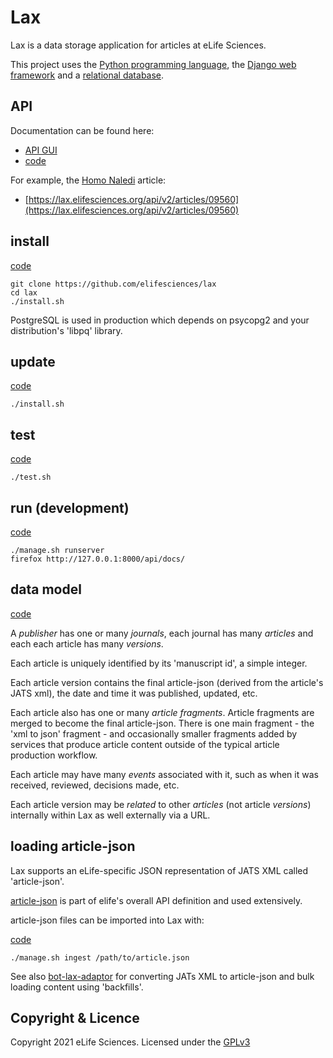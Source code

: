 # Lax
 
Lax is a data storage application for articles at eLife Sciences.

This project uses the [Python programming language](https://www.python.org/), 
the [Django web framework](https://www.djangoproject.com/) and a
[relational database](https://en.wikipedia.org/wiki/Relational_database_management_system).

## API

Documentation can be found here:

* [API GUI](https://api.elifesciences.org/documentation/#articles)
* [code](https://github.com/elifesciences/lax/blob/master/src/publisher/api.py)

For example, the [Homo Naledi](https://elifesciences.org/articles/09560) article:

* [https://lax.elifesciences.org/api/v2/articles/09560](https://lax.elifesciences.org/api/v2/articles/09560)

## install

[code](https://github.com/elifesciences/lax/blob/master/install.sh)  

    git clone https://github.com/elifesciences/lax
    cd lax
    ./install.sh

PostgreSQL is used in production which depends on psycopg2 and your distribution's 'libpq' library.

## update

[code](https://github.com/elifesciences/lax/blob/master/install.sh)  

    ./install.sh

## test

[code](https://github.com/elifesciences/lax/blob/master/src/publisher/tests/)  

    ./test.sh

## run (development)

[code](https://github.com/elifesciences/lax/blob/master/runserver.sh)

    ./manage.sh runserver
    firefox http://127.0.0.1:8000/api/docs/

## data model

[code](https://github.com/elifesciences/lax/blob/master/src/publisher/models.py)

A *publisher* has one or many *journals*, each journal has many *articles* and each each article has many *versions*.

Each article is uniquely identified by its 'manuscript id', a simple integer.

Each article version contains the final article-json (derived from the article's JATS xml), the date and time it was 
published, updated, etc.

Each article also has one or many *article fragments*. Article fragments are merged to become the final article-json.
There is one main fragment - the 'xml to json' fragment - and occasionally smaller fragments added by services that 
produce article content outside of the typical article production workflow.

Each article may have many *events* associated with it, such as when it was received, reviewed, decisions made, etc.

Each article version may be *related* to other *articles* (not article *versions*) internally within Lax as well 
externally via a URL.

## loading article-json

Lax supports an eLife-specific JSON representation of JATS XML called 'article-json'.

[article-json](https://github.com/elifesciences/api-raml/blob/develop/dist/model/article-vor.v1.json) is part of elife's 
overall API definition and used extensively.

article-json files can be imported into Lax with:

[code](https://github.com/elifesciences/lax/blob/master/src/publisher/management/commands/ingest.py)

    ./manage.sh ingest /path/to/article.json
    
See also [bot-lax-adaptor](https://github.com/elifesciences/bot-lax-adaptor) for converting JATs XML to article-json and
bulk loading content using 'backfills'.

## Copyright & Licence

Copyright 2021 eLife Sciences. Licensed under the [GPLv3](LICENCE.txt)

